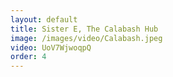 ```yaml
---
layout: default
title: Sister E, The Calabash Hub
image: /images/video/Calabash.jpeg
video: UoV7WjwoqpQ
order: 4
---
```

